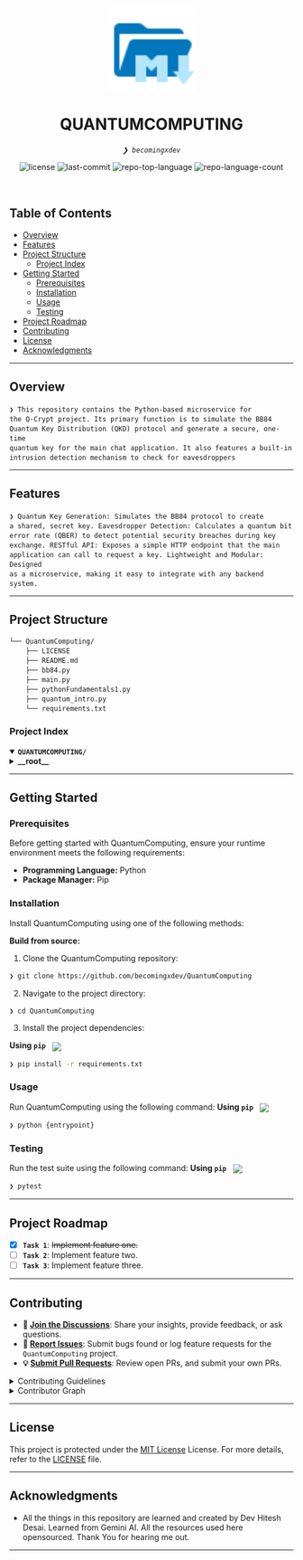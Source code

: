 <p align="center">
    <img src="https://raw.githubusercontent.com/PKief/vscode-material-icon-theme/ec559a9f6bfd399b82bb44393651661b08aaf7ba/icons/folder-markdown-open.svg" align="center" width="30%">
</p>
<p align="center"><h1 align="center">QUANTUMCOMPUTING</h1></p>
<p align="center">
	<em><code>❯ becomingxdev</code></em>
</p>
<p align="center">
	<img src="https://img.shields.io/github/license/becomingxdev/QuantumComputing?style=default&logo=opensourceinitiative&logoColor=white&color=0080ff" alt="license">
	<img src="https://img.shields.io/github/last-commit/becomingxdev/QuantumComputing?style=default&logo=git&logoColor=white&color=0080ff" alt="last-commit">
	<img src="https://img.shields.io/github/languages/top/becomingxdev/QuantumComputing?style=default&color=0080ff" alt="repo-top-language">
	<img src="https://img.shields.io/github/languages/count/becomingxdev/QuantumComputing?style=default&color=0080ff" alt="repo-language-count">
</p>
<p align="center"><!-- default option, no dependency badges. -->
</p>
<p align="center">
	<!-- default option, no dependency badges. -->
</p>
<br>

##  Table of Contents

- [ Overview](#-overview)
- [ Features](#-features)
- [ Project Structure](#-project-structure)
  - [ Project Index](#-project-index)
- [ Getting Started](#-getting-started)
  - [ Prerequisites](#-prerequisites)
  - [ Installation](#-installation)
  - [ Usage](#-usage)
  - [ Testing](#-testing)
- [ Project Roadmap](#-project-roadmap)
- [ Contributing](#-contributing)
- [ License](#-license)
- [ Acknowledgments](#-acknowledgments)

---

##  Overview

<code>❯ This repository contains the Python-based microservice for the Q-Crypt project. Its primary function is to simulate the BB84 Quantum Key Distribution (QKD) protocol and generate a secure, one-time quantum key for the main chat application. It also features a built-in intrusion detection mechanism to check for eavesdroppers</code>

---

##  Features

<code>❯ Quantum Key Generation: Simulates the BB84 protocol to create a shared, secret key. Eavesdropper Detection: Calculates a quantum bit error rate (QBER) to detect potential security breaches during key exchange. RESTful API: Exposes a simple HTTP endpoint that the main application can call to request a key. Lightweight and Modular: Designed as a microservice, making it easy to integrate with any backend system.</code>

---

##  Project Structure

```sh
└── QuantumComputing/
    ├── LICENSE
    ├── README.md
    ├── bb84.py
    ├── main.py
    ├── pythonFundamentals1.py
    ├── quantum_intro.py
    └── requirements.txt
```


###  Project Index
<details open>
	<summary><b><code>QUANTUMCOMPUTING/</code></b></summary>
	<details> <!-- __root__ Submodule -->
		<summary><b>__root__</b></summary>
		<blockquote>
			<table>
			<tr>
				<td><b><a href='https://github.com/becomingxdev/QuantumComputing/blob/master/pythonFundamentals1.py'>pythonFundamentals1.py</a></b></td>
				<td><code>❯ REPLACE-ME</code></td>
			</tr>
			<tr>
				<td><b><a href='https://github.com/becomingxdev/QuantumComputing/blob/master/bb84.py'>bb84.py</a></b></td>
				<td><code>❯ REPLACE-ME</code></td>
			</tr>
			<tr>
				<td><b><a href='https://github.com/becomingxdev/QuantumComputing/blob/master/main.py'>main.py</a></b></td>
				<td><code>❯ REPLACE-ME</code></td>
			</tr>
			<tr>
				<td><b><a href='https://github.com/becomingxdev/QuantumComputing/blob/master/quantum_intro.py'>quantum_intro.py</a></b></td>
				<td><code>❯ REPLACE-ME</code></td>
			</tr>
			<tr>
				<td><b><a href='https://github.com/becomingxdev/QuantumComputing/blob/master/requirements.txt'>requirements.txt</a></b></td>
				<td><code>❯ REPLACE-ME</code></td>
			</tr>
			</table>
		</blockquote>
	</details>
</details>

---
##  Getting Started

###  Prerequisites

Before getting started with QuantumComputing, ensure your runtime environment meets the following requirements:

- **Programming Language:** Python
- **Package Manager:** Pip


###  Installation

Install QuantumComputing using one of the following methods:

**Build from source:**

1. Clone the QuantumComputing repository:
```sh
❯ git clone https://github.com/becomingxdev/QuantumComputing
```

2. Navigate to the project directory:
```sh
❯ cd QuantumComputing
```

3. Install the project dependencies:


**Using `pip`** &nbsp; [<img align="center" src="https://img.shields.io/badge/Pip-3776AB.svg?style={badge_style}&logo=pypi&logoColor=white" />](https://pypi.org/project/pip/)

```sh
❯ pip install -r requirements.txt
```




###  Usage
Run QuantumComputing using the following command:
**Using `pip`** &nbsp; [<img align="center" src="https://img.shields.io/badge/Pip-3776AB.svg?style={badge_style}&logo=pypi&logoColor=white" />](https://pypi.org/project/pip/)

```sh
❯ python {entrypoint}
```


###  Testing
Run the test suite using the following command:
**Using `pip`** &nbsp; [<img align="center" src="https://img.shields.io/badge/Pip-3776AB.svg?style={badge_style}&logo=pypi&logoColor=white" />](https://pypi.org/project/pip/)

```sh
❯ pytest
```


---
##  Project Roadmap

- [X] **`Task 1`**: <strike>Implement feature one.</strike>
- [ ] **`Task 2`**: Implement feature two.
- [ ] **`Task 3`**: Implement feature three.

---

##  Contributing

- **💬 [Join the Discussions](https://github.com/becomingxdev/QuantumComputing/discussions)**: Share your insights, provide feedback, or ask questions.
- **🐛 [Report Issues](https://github.com/becomingxdev/QuantumComputing/issues)**: Submit bugs found or log feature requests for the `QuantumComputing` project.
- **💡 [Submit Pull Requests](https://github.com/becomingxdev/QuantumComputing/blob/main/CONTRIBUTING.md)**: Review open PRs, and submit your own PRs.

<details closed>
<summary>Contributing Guidelines</summary>

1. **Fork the Repository**: Start by forking the project repository to your github account.
2. **Clone Locally**: Clone the forked repository to your local machine using a git client.
   ```sh
   git clone https://github.com/becomingxdev/QuantumComputing
   ```
3. **Create a New Branch**: Always work on a new branch, giving it a descriptive name.
   ```sh
   git checkout -b new-feature-x
   ```
4. **Make Your Changes**: Develop and test your changes locally.
5. **Commit Your Changes**: Commit with a clear message describing your updates.
   ```sh
   git commit -m 'Implemented new feature x.'
   ```
6. **Push to github**: Push the changes to your forked repository.
   ```sh
   git push origin new-feature-x
   ```
7. **Submit a Pull Request**: Create a PR against the original project repository. Clearly describe the changes and their motivations.
8. **Review**: Once your PR is reviewed and approved, it will be merged into the main branch. Congratulations on your contribution!
</details>

<details closed>
<summary>Contributor Graph</summary>
<br>
<p align="left">
   <a href="https://github.com{/becomingxdev/QuantumComputing/}graphs/contributors">
      <img src="https://contrib.rocks/image?repo=becomingxdev/QuantumComputing">
   </a>
</p>
</details>

---

##  License

This project is protected under the [MIT License](https://choosealicense.com/licenses/mit/) License. For more details, refer to the [LICENSE](https://choosealicense.com/licenses/mit/) file.

---

##  Acknowledgments

- All the things in this repository are learned and created by Dev Hitesh Desai. Learned from Gemini AI. All the resources used here opensourced. Thank You for hearing me out.

---

